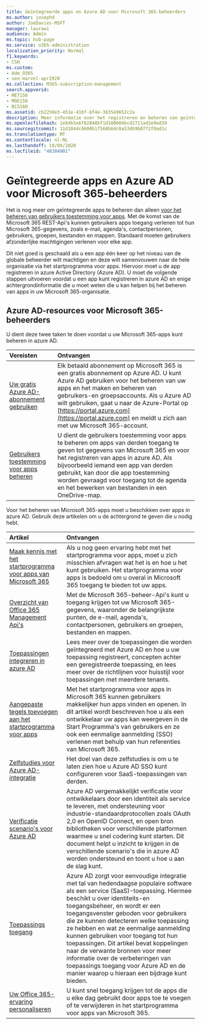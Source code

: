 ```yaml
---
title: Geïntegreerde apps en Azure AD voor Microsoft 365-beheerders
ms.author: josephd
author: JoeDavies-MSFT
manager: laurawi
audience: Admin
ms.topic: hub-page
ms.service: o365-administration
localization_priority: Normal
f1.keywords:
- CSH
ms.custom:
- Adm_O365
- seo-marvel-apr2020
ms.collection: M365-subscription-management
search.appverid:
- MET150
- MOE150
- BCS160
ms.assetid: cb2250e3-451e-416f-bf4e-363549652c2a
description: Meer informatie over het registreren en beheren van geïntegreerde apps van Office 365 in azure AD, zodat app-autorisaties kunnen worden toegestaan op het niveau van de globale beheerder.
ms.openlocfilehash: 1e84b5e6f82848bf1d100004bcd2711ad2e9ed39
ms.sourcegitcommit: 11d1044c6600b1f568b6dc8a53db9b07f2f0ad1c
ms.translationtype: MT
ms.contentlocale: nl-NL
ms.lasthandoff: 10/08/2020
ms.locfileid: "48384901"
---
```

# <a name="integrated-apps-and-azure-ad-for-microsoft-365-administrators"></a>Geïntegreerde apps en Azure AD voor Microsoft 365-beheerders

Het is nog meer om geïntegreerde apps te beheren dan alleen [voor het beheren van gebruikers toestemming voor apps](https://docs.microsoft.com/microsoft-365/admin/misc/integrated-apps). Met de komst van de Microsoft 365 REST-Api's kunnen gebruikers apps toegang verlenen tot hun Microsoft 365-gegevens, zoals e-mail, agenda's, contactpersonen, gebruikers, groepen, bestanden en mappen. Standaard moeten gebruikers afzonderlijke machtigingen verlenen voor elke app. 

Dit niet goed is geschaald als u een app één keer op het niveau van de globale beheerder wilt machtigen en deze wilt samenvouwen naar de hele organisatie via het startprogramma voor apps. Hiervoor moet u de app registreren in azure Active Directory (Azure AD). U moet de volgende stappen uitvoeren voordat u een app kunt registreren in azure AD en enige achtergrondinformatie die u moet weten die u kan helpen bij het beheren van apps in uw Microsoft 365-organisatie.
  
## <a name="azure-ad-resources-for-microsoft-365-admins"></a>Azure AD-resources voor Microsoft 365-beheerders

U dient deze twee taken te doen voordat u uw Microsoft 365-apps kunt beheren in azure AD.
  
|Vereisten|Ontvangen|
|:-----|:-----|
|[Uw gratis Azure AD-abonnement gebruiken](https://docs.microsoft.com/microsoft-365/compliance/use-your-free-azure-ad-subscription-in-office-365) <br/> |Elk betaald abonnement op Microsoft 365 is een gratis abonnement op Azure AD. U kunt Azure AD gebruiken voor het beheren van uw apps en het maken en beheren van gebruikers-en groepsaccounts. Als u Azure AD wilt gebruiken, gaat u naar de Azure-Portal op [https://portal.azure.com](https://portal.azure.com) en meldt u zich aan met uw Microsoft 365-account.  <br/> |
|[Gebruikers toestemming voor apps beheren](https://docs.microsoft.com/microsoft-365/admin/misc/integrated-apps) <br/> |U dient de gebruikers toestemming voor apps te beheren om apps van derden toegang te geven tot gegevens van Microsoft 365 en voor het registreren van apps in azure AD. Als bijvoorbeeld iemand een app van derden gebruikt, kan door die app toestemming worden gevraagd voor toegang tot de agenda en het bewerken van bestanden in een OneDrive-map.  <br/> |
   
Voor het beheren van Microsoft 365-apps moet u beschikken over apps in azure AD. Gebruik deze artikelen om u de achtergrond te geven die u nodig hebt.
  
|Artikel|Ontvangen|
|:-----|:-----|
|[Maak kennis met het startprogramma voor apps van Microsoft 365](https://support.microsoft.com/office/meet-the-microsoft-365-app-launcher-79f12104-6fed-442f-96a0-eb089a3f476a) <br/> |Als u nog geen ervaring hebt met het startprogramma voor apps, moet u zich misschien afvragen wat het is en hoe u het kunt gebruiken. Het startprogramma voor apps is bedoeld om u overal in Microsoft 365 toegang te bieden tot uw apps.  <br/> |
|[Overzicht van Office 365 Management Api's](https://docs.microsoft.com/office/office-365-management-api/office-365-management-apis-overview) <br/> |Met de Microsoft 365-beheer-Api's kunt u toegang krijgen tot uw Microsoft 365-gegevens, waaronder de belangrijkste punten, de e-mail, agenda's, contactpersonen, gebruikers en groepen, bestanden en mappen. <br/> |
|[Toepassingen integreren in azure AD](https://docs.microsoft.com/azure/active-directory/develop/quickstart-v1-add-azure-ad-app) <br/> | Lees meer over de toepassingen die worden geïntegreerd met Azure AD en hoe u uw toepassing registreert, concepten achter een geregistreerde toepassing, en lees meer over de richtlijnen voor huisstijl voor toepassingen met meerdere tenants.  <br/> |
|[Aangepaste tegels toevoegen aan het startprogramma voor apps](https://docs.microsoft.com/office365/admin/manage/customize-the-app-launcher)  <br/> |Met het startprogramma voor apps in Microsoft 365 kunnen gebruikers makkelijker hun apps vinden en openen. In dit artikel wordt beschreven hoe u als een ontwikkelaar uw apps kan weergeven in de Start Programma's van gebruikers en ze ook een eenmalige aanmelding (SSO) verlenen met behulp van hun referenties van Microsoft 365.  <br/> |
|[Zelfstudies voor Azure AD-integratie](https://docs.microsoft.com/azure/active-directory/saas-apps/tutorial-list) <br/> |Het doel van deze zelfstudies is om u te laten zien hoe u Azure AD SSO kunt configureren voor SaaS-toepassingen van derden.  <br/> |
|[Verificatie scenario's voor Azure AD](https://go.microsoft.com/fwlink/?LinkId=617145) <br/> |Azure AD vergemakkelijkt verificatie voor ontwikkelaars door een identiteit als service te leveren, met ondersteuning voor industrie-standaardprotocollen zoals OAuth 2,0 en OpenID Connect, en open bron bibliotheken voor verschillende platformen waarmee u snel codering kunt starten. Dit document helpt u inzicht te krijgen in de verschillende scenario's die in azure AD worden ondersteund en toont u hoe u aan de slag kunt.  <br/> |
|[Toepassings toegang](https://docs.microsoft.com/azure/active-directory/manage-apps/what-is-access-management) <br/> |Azure AD zorgt voor eenvoudige integratie met tal van hedendaagse populaire software als een service (SaaS)-toepassing. Hiermee beschikt u over identiteits-en toegangsbeheer, en wordt er een toegangsvenster geboden voor gebruikers die ze kunnen detecteren welke toepassing ze hebben en wat ze eenmalige aanmelding kunnen gebruiken voor toegang tot hun toepassingen. Dit artikel bevat koppelingen naar de verwante bronnen voor meer informatie over de verbeteringen van toepassings toegang voor Azure AD en de manier waarop u hieraan een bijdrage kunt bieden.  <br/> |
|[Uw Office 365-ervaring personaliseren](https://support.microsoft.com/office/personalize-your-office-365-experience-eb34a21b-52fa-4fbf-a8d5-146132242985) <br/> |U kunt snel toegang krijgen tot de apps die u elke dag gebruikt door apps toe te voegen of te verwijderen in het startprogramma voor apps van Microsoft 365.  <br/> |

